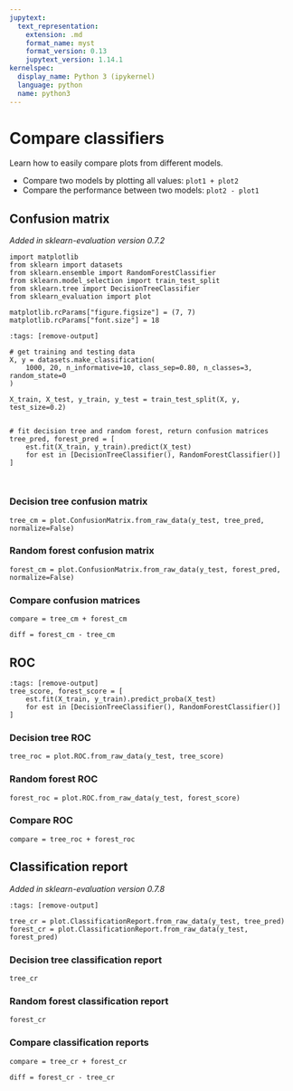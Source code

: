```yaml
---
jupytext:
  text_representation:
    extension: .md
    format_name: myst
    format_version: 0.13
    jupytext_version: 1.14.1
kernelspec:
  display_name: Python 3 (ipykernel)
  language: python
  name: python3
---
```


# Compare classifiers

Learn how to easily compare plots from different models.

- Compare two models by plotting all values: `plot1 + plot2`
- Compare the performance between two models: `plot2 - plot1`

## Confusion matrix

*Added in sklearn-evaluation version 0.7.2*

```{code-cell} ipython3
import matplotlib
from sklearn import datasets
from sklearn.ensemble import RandomForestClassifier
from sklearn.model_selection import train_test_split
from sklearn.tree import DecisionTreeClassifier
from sklearn_evaluation import plot
```

```{code-cell} ipython3
matplotlib.rcParams["figure.figsize"] = (7, 7)
matplotlib.rcParams["font.size"] = 18
```

```{code-cell} ipython3
:tags: [remove-output]

# get training and testing data
X, y = datasets.make_classification(
    1000, 20, n_informative=10, class_sep=0.80, n_classes=3, random_state=0
)

X_train, X_test, y_train, y_test = train_test_split(X, y, test_size=0.2)


# fit decision tree and random forest, return confusion matrices
tree_pred, forest_pred = [
    est.fit(X_train, y_train).predict(X_test)
    for est in [DecisionTreeClassifier(), RandomForestClassifier()]
]



```

### Decision tree confusion matrix

```{code-cell} ipython3
tree_cm = plot.ConfusionMatrix.from_raw_data(y_test, tree_pred, normalize=False)
```

### Random forest confusion matrix

```{code-cell} ipython3
forest_cm = plot.ConfusionMatrix.from_raw_data(y_test, forest_pred, normalize=False)
```

### Compare confusion matrices

```{code-cell} ipython3
compare = tree_cm + forest_cm
```

```{code-cell} ipython3
diff = forest_cm - tree_cm 
```

## ROC

```{code-cell} ipython3
:tags: [remove-output]
tree_score, forest_score = [
    est.fit(X_train, y_train).predict_proba(X_test)
    for est in [DecisionTreeClassifier(), RandomForestClassifier()]
]
```

### Decision tree ROC

```{code-cell} ipython3
tree_roc = plot.ROC.from_raw_data(y_test, tree_score)
```

### Random forest ROC

```{code-cell} ipython3
forest_roc = plot.ROC.from_raw_data(y_test, forest_score)
```

### Compare ROC

```{code-cell} ipython3
compare = tree_roc + forest_roc
```

## Classification report

*Added in sklearn-evaluation version 0.7.8*

```{code-cell} ipython3
:tags: [remove-output]

tree_cr = plot.ClassificationReport.from_raw_data(y_test, tree_pred)
forest_cr = plot.ClassificationReport.from_raw_data(y_test, forest_pred)
```

### Decision tree classification report

```{code-cell} ipython3
tree_cr
```

### Random forest classification report

```{code-cell} ipython3
forest_cr
```

### Compare classification reports

```{code-cell} ipython3
compare = tree_cr + forest_cr
```

```{code-cell} ipython3
diff = forest_cr - tree_cr
```
